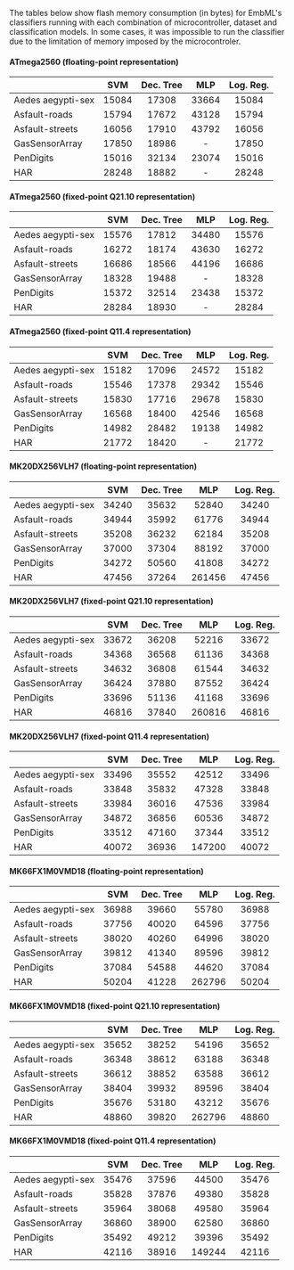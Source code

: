The tables below show flash memory consumption (in bytes) for EmbML's classifiers running with each combination of microcontroller, dataset and classification models. In some cases, it was impossible to run the classifier due to the limitation of memory imposed by the microcontroler.

#### ATmega2560  (floating-point representation)
|                   |  SVM  | Dec. Tree |  MLP  | Log. Reg. |
|-------------------|:-----:|:---------:|:-----:|:---------:|
| Aedes aegypti-sex | 15084 |   17308   | 33664 |   15084   |
| Asfault-roads     | 15794 |   17672   | 43128 |   15794   |
| Asfault-streets   | 16056 |   17910   | 43792 |   16056   |
| GasSensorArray    | 17850 |   18986   |   -   |   17850   |
| PenDigits         | 15016 |   32134   | 23074 |   15016   |
| HAR               | 28248 |   18882   |   -   |   28248   |

#### ATmega2560  (fixed-point Q21.10 representation)
|                   |  SVM  | Dec. Tree |  MLP  | Log. Reg. |
|-------------------|:-----:|:---------:|:-----:|:---------:|
| Aedes aegypti-sex | 15576 |   17812   | 34480 |   15576   |
| Asfault-roads     | 16272 |   18174   | 43630 |   16272   |
| Asfault-streets   | 16686 |   18566   | 44196 |   16686   |
| GasSensorArray    | 18328 |   19488   |   -   |   18328   |
| PenDigits         | 15372 |   32514   | 23438 |   15372   |
| HAR               | 28284 |   18930   |   -   |   28284   |

#### ATmega2560  (fixed-point Q11.4 representation)
|                   |  SVM  | Dec. Tree |  MLP  | Log. Reg. |
|-------------------|:-----:|:---------:|:-----:|:---------:|
| Aedes aegypti-sex | 15182 |   17096   | 24572 |   15182   |
| Asfault-roads     | 15546 |   17378   | 29342 |   15546   |
| Asfault-streets   | 15830 |   17716   | 29678 |   15830   |
| GasSensorArray    | 16568 |   18400   | 42546 |   16568   |
| PenDigits         | 14982 |   28482   | 19138 |   14982   |
| HAR               | 21772 |   18420   |   -   |   21772   |

#### MK20DX256VLH7  (floating-point representation)
|                   |  SVM  | Dec. Tree |   MLP  | Log. Reg. |
|-------------------|:-----:|:---------:|:------:|:---------:|
| Aedes aegypti-sex | 34240 |   35632   |  52840 |   34240   |
| Asfault-roads     | 34944 |   35992   |  61776 |   34944   |
| Asfault-streets   | 35208 |   36232   |  62184 |   35208   |
| GasSensorArray    | 37000 |   37304   |  88192 |   37000   |
| PenDigits         | 34272 |   50560   |  41808 |   34272   |
| HAR               | 47456 |   37264   | 261456 |   47456   |

#### MK20DX256VLH7  (fixed-point Q21.10 representation)
|                   |  SVM  | Dec. Tree |   MLP  | Log. Reg. |
|-------------------|:-----:|:---------:|:------:|:---------:|
| Aedes aegypti-sex | 33672 |   36208   |  52216 |   33672   |
| Asfault-roads     | 34368 |   36568   |  61136 |   34368   |
| Asfault-streets   | 34632 |   36808   |  61544 |   34632   |
| GasSensorArray    | 36424 |   37880   |  87552 |   36424   |
| PenDigits         | 33696 |   51136   |  41168 |   33696   |
| HAR               | 46816 |   37840   | 260816 |   46816   |

#### MK20DX256VLH7  (fixed-point Q11.4 representation)
|                   |  SVM  | Dec. Tree |   MLP  | Log. Reg. |
|-------------------|:-----:|:---------:|:------:|:---------:|
| Aedes aegypti-sex | 33496 |   35552   |  42512 |   33496   |
| Asfault-roads     | 33848 |   35832   |  47328 |   33848   |
| Asfault-streets   | 33984 |   36016   |  47536 |   33984   |
| GasSensorArray    | 34872 |   36856   |  60536 |   34872   |
| PenDigits         | 33512 |   47160   |  37344 |   33512   |
| HAR               | 40072 |   36936   | 147200 |   40072   |


#### MK66FX1M0VMD18  (floating-point representation)
|                   |  SVM  | Dec. Tree |   MLP  | Log. Reg. |
|-------------------|:-----:|:---------:|:------:|:---------:|
| Aedes aegypti-sex | 36988 |   39660   |  55780 |   36988   |
| Asfault-roads     | 37756 |   40020   |  64596 |   37756   |
| Asfault-streets   | 38020 |   40260   |  64996 |   38020   |
| GasSensorArray    | 39812 |   41340   |  89596 |   39812   |
| PenDigits         | 37084 |   54588   |  44620 |   37084   |
| HAR               | 50204 |   41228   | 262796 |   50204   |

#### MK66FX1M0VMD18  (fixed-point Q21.10 representation)
|                   |  SVM  | Dec. Tree |   MLP  | Log. Reg. |
|-------------------|:-----:|:---------:|:------:|:---------:|
| Aedes aegypti-sex | 35652 |   38252   |  54196 |   35652   |
| Asfault-roads     | 36348 |   38612   |  63188 |   36348   |
| Asfault-streets   | 36612 |   38852   |  63588 |   36612   |
| GasSensorArray    | 38404 |   39932   |  89596 |   38404   |
| PenDigits         | 35676 |   53180   |  43212 |   35676   |
| HAR               | 48860 |   39820   | 262796 |   48860   |

#### MK66FX1M0VMD18  (fixed-point Q11.4 representation)
|                   |  SVM  | Dec. Tree |   MLP  | Log. Reg. |
|-------------------|:-----:|:---------:|:------:|:---------:|
| Aedes aegypti-sex | 35476 |   37596   |  44500 |   35476   |
| Asfault-roads     | 35828 |   37876   |  49380 |   35828   |
| Asfault-streets   | 35964 |   38068   |  49580 |   35964   |
| GasSensorArray    | 36860 |   38900   |  62580 |   36860   |
| PenDigits         | 35492 |   49212   |  39396 |   35492   |
| HAR               | 42116 |   38916   | 149244 |   42116   |
